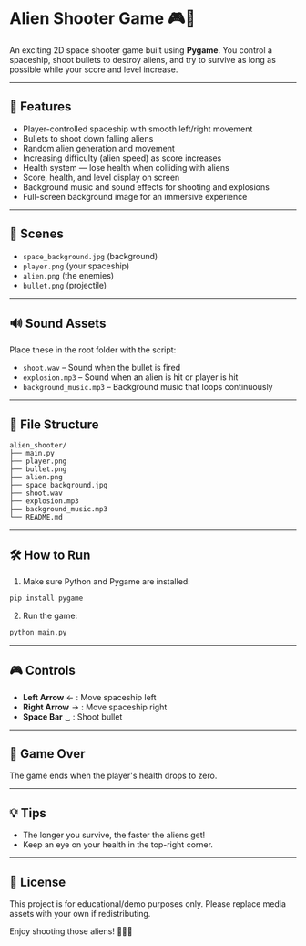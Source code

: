 
# Alien Shooter Game 🎮🚀

An exciting 2D space shooter game built using **Pygame**. You control a spaceship, shoot bullets to destroy aliens, and try to survive as long as possible while your score and level increase.

---

## 🧩 Features

- Player-controlled spaceship with smooth left/right movement
- Bullets to shoot down falling aliens
- Random alien generation and movement
- Increasing difficulty (alien speed) as score increases
- Health system — lose health when colliding with aliens
- Score, health, and level display on screen
- Background music and sound effects for shooting and explosions
- Full-screen background image for an immersive experience

---

## 📸 Scenes 

- `space_background.jpg` (background)
- `player.png` (your spaceship)
- `alien.png` (the enemies)
- `bullet.png` (projectile)

---

## 🔊 Sound Assets

Place these in the root folder with the script:

- `shoot.wav` – Sound when the bullet is fired
- `explosion.mp3` – Sound when an alien is hit or player is hit
- `background_music.mp3` – Background music that loops continuously

---

## 📁 File Structure

```
alien_shooter/
├── main.py
├── player.png
├── bullet.png
├── alien.png
├── space_background.jpg
├── shoot.wav
├── explosion.mp3
├── background_music.mp3
└── README.md
```

---

## 🛠️ How to Run

1. Make sure Python and Pygame are installed:

```bash
pip install pygame
```

2. Run the game:

```bash
python main.py
```

---

## 🎮 Controls

- **Left Arrow** ← : Move spaceship left
- **Right Arrow** → : Move spaceship right
- **Space Bar** ␣ : Shoot bullet

---

## 🏁 Game Over

The game ends when the player's health drops to zero.

---

## 💡 Tips

- The longer you survive, the faster the aliens get!
- Keep an eye on your health in the top-right corner.

---

## 📜 License

This project is for educational/demo purposes only. Please replace media assets with your own if redistributing.

Enjoy shooting those aliens! 👾🔫🚀
